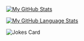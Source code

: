 [![My GitHub Stats](https://github-readme-stats.vercel.app/api/?username=kapshtak&count_private=true&theme=transparent&showicons=true&hide=stars,contribs)]()

[![My GitHub Language Stats](https://github-readme-stats.vercel.app/api/top-langs/?username=kapshtak&layout=compact&langs_count=6&hide=jupyter%20notebook&theme=transparent)]()

![Jokes Card](https://readme-jokes.vercel.app/api)
